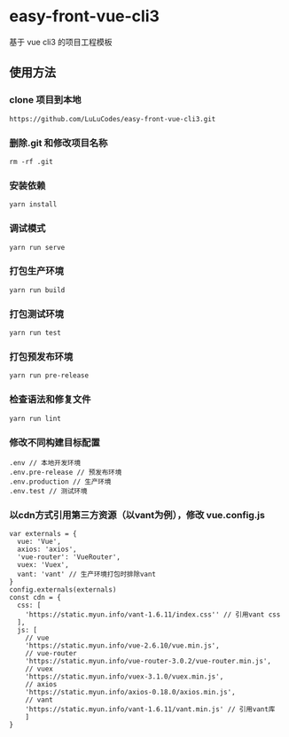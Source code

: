 # easy-front-vue-cli3

基于 vue cli3 的项目工程模板

## 使用方法

### clone 项目到本地

```
https://github.com/LuLuCodes/easy-front-vue-cli3.git

```

### 删除.git 和修改项目名称

```
rm -rf .git
```

### 安装依赖

```
yarn install
```

### 调试模式

```
yarn run serve
```

### 打包生产环境

```
yarn run build
```

### 打包测试环境

```
yarn run test
```

### 打包预发布环境

```
yarn run pre-release
```

### 检查语法和修复文件

```
yarn run lint
```

### 修改不同构建目标配置

```
.env // 本地开发环境
.env.pre-release // 预发布环境
.env.production // 生产环境
.env.test // 测试环境
```

### 以cdn方式引用第三方资源（以vant为例），修改 vue.config.js
```
var externals = {
  vue: 'Vue',
  axios: 'axios',
  'vue-router': 'VueRouter',
  vuex: 'Vuex',
  vant: 'vant' // 生产环境打包时排除vant
}
config.externals(externals)
const cdn = {
  css: [
    'https://static.myun.info/vant-1.6.11/index.css'' // 引用vant css
  ],
  js: [
    // vue
    'https://static.myun.info/vue-2.6.10/vue.min.js',
    // vue-router
    'https://static.myun.info/vue-router-3.0.2/vue-router.min.js',
    // vuex
    'https://static.myun.info/vuex-3.1.0/vuex.min.js',
    // axios
    'https://static.myun.info/axios-0.18.0/axios.min.js',
    // vant
    'https://static.myun.info/vant-1.6.11/vant.min.js' // 引用vant库
    ]
}
```
